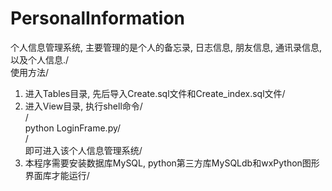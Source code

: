 # PersonalInformation
个人信息管理系统, 主要管理的是个人的备忘录, 日志信息, 朋友信息, 通讯录信息, 以及个人信息./<br>
使用方法/<br>
1. 进入Tables目录, 先后导入Create.sql文件和Create_index.sql文件/<br>
2. 进入View目录, 执行shell命令/<br>
/<br>
 python LoginFrame.py/<br>
/<br>
即可进入该个人信息管理系统/<br>
3. 本程序需要安装数据库MySQL, python第三方库MySQLdb和wxPython图形界面库才能运行/<br>
